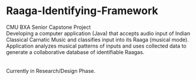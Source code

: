 Raaga-Identifying-Framework
===========================

CMU BXA Senior Capstone Project <br>
Developing a computer application (Java) that accepts audio input of Indian Classical Carnatic Music and classifies input into its Raaga (musical mode). Application analyzes musical patterns of inputs and uses collected data to generate a collaborative database of identifiable Raagas.   
<br>
<br>
Currently in Research/Design Phase. 
